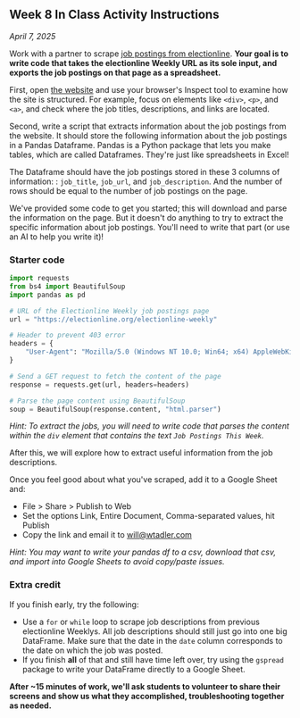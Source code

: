 
## Week 8 In Class Activity Instructions

*April 7, 2025*

Work with a partner to scrape [job postings from electionline](https://electionline.org/electionline-weekly/#tab-9). **Your goal is to write code that takes the electionline Weekly URL as its sole input, and exports the job postings on that page as a spreadsheet.**

First, open [the website](https://electionline.org/electionline-weekly/#tab-9) and use your browser's Inspect tool to examine how the site is structured. For example, focus on elements like `<div>`, `<p>`, and `<a>`, and check where the job titles, descriptions, and links are located.

Second, write a script that extracts information about the job postings from the website. It should store the following information about the job postings in a Pandas Dataframe. Pandas is a Python package that lets you make tables, which are called Dataframes. They're just like spreadsheets in Excel!

The Dataframe should have the job postings stored in these 3 columns of information: : `job_title`, `job_url`, and `job_description`. And the number of rows should be equal to the number of job postings on the page.

We've provided some code to get you started; this will download and parse the information on the page. But it doesn't do anything to try to extract the specific information about job postings. You'll need to write that part (or use an AI to help you write it)!

### Starter code
``` python
import requests
from bs4 import BeautifulSoup
import pandas as pd

# URL of the Electionline Weekly job postings page
url = "https://electionline.org/electionline-weekly"

# Header to prevent 403 error
headers = {
    "User-Agent": "Mozilla/5.0 (Windows NT 10.0; Win64; x64) AppleWebKit/537.36 (KHTML, like Gecko) Chrome/58.0.3029.110 Safari/537.3"
}

# Send a GET request to fetch the content of the page
response = requests.get(url, headers=headers)

# Parse the page content using BeautifulSoup
soup = BeautifulSoup(response.content, "html.parser")
```

*Hint: To extract the jobs, you will need to write code that parses the content within the `div` element that contains the text `Job Postings This Week`.*

After this, we will explore how to extract useful information from the job descriptions.

Once you feel good about what you've scraped, add it to a Google Sheet and:
- File > Share > Publish to Web
- Set the options Link, Entire Document, Comma-separated values, hit Publish
- Copy the link and email it to will@wtadler.com

*Hint: You may want to write your pandas df to a csv, download that csv, and import into Google Sheets to avoid copy/paste issues.*

### Extra credit
If you finish early, try the following:

* Use a `for` or `while` loop to scrape job descriptions from previous electionline Weeklys. All job descriptions should still just go into one big DataFrame. Make sure that the date in the `date` column corresponds to the date on which the job was posted.
* If you finish **all** of that and still have time left over, try using the `gspread` package to write your DataFrame directly to a Google Sheet.

**After ~15 minutes of work, we'll ask students to volunteer to share their screens and show us what they accomplished, troubleshooting together as needed.**
